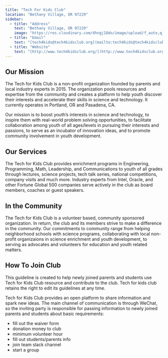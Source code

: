 ```yaml
---
title: "Tech For Kids Club"
location: "Bethany Village, OR 97229"
sidebar:
  - title: "Address"
    text: "Bethany Village, OR 97229"
    image: "https://res.cloudinary.com/dhngj18do/image/upload/f_auto,q_auto/v1/images/activities/tech4kids_bdyrxjdbqh43vjxyfu8p"
  - title: "Email"
    text: "[tech4kids@tech4kidsclub.org](mailto:tech4kids@tech4kidsclub.org)"
  - title: "Website"
    text: "[http://www.tech4kidsclub.org/](http://www.tech4kidsclub.org/)"
---
```


## Our Mission

The Tech for Kids Club is a non-profit organization founded by parents and local industry experts in 2015. The organization pools resources and expertise from the community and creates a platform to help youth discover their interests and accelerate their skills in science and technology. It currently operates in Portland, OR and Pasadena, CA.

Our mission is to boost youth’s interests in science and technology, to inspire them with real-world problem solving opportunities, to facilitate collaboration among youth of all ages/levels in pursuing their interests and passions, to serve as an incubator of innovation ideas, and to promote community involvement in youth development.

## Our Services

The Tech for Kids Club provides enrichment programs in Engineering, Programming, Math, Leadership, and Communications to youth of all grades through lectures, science projects, tech talk series, national competitions, company visits and much more. Industry experts from Intel, Oracle, and other Fortune Global 500 companies serve actively in the club as board members, coaches or guest speakers.

## In the Community

The Tech for Kids Club is a volunteer based, community sponsored organization. In return, the club and its members strive to make a difference in the community. Our commitments to community range from helping neighborhood schools with science programs, collaborating with local non-profit organizaions in science enrichment and youth development, to serving as advocates and volunteers for education and youth related matters.

## How To Join Club

This guideline is created to help newly joined parents and students use Tech for Kids Club resource and contribute to the club. Tech for kids club retains the right to edit its guidelines at any time.

Tech for Kids Club provides an open platform to share information and spark new ideas. The main channel of communication is through WeChat, so the inviting party is responsible for passing information to newly joined parents and students about basic requirements:

- fill out the waiver form
- donation money to club
- minimum volunteer hour
- fill out students/parents info
- join team slack channel
- start a group
